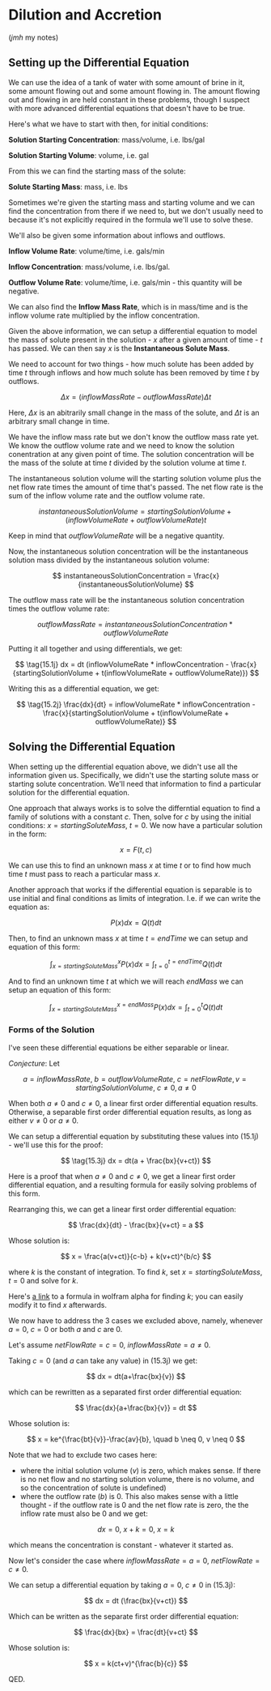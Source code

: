 # Dilution and Accretion
(*jmh* my notes)

## Setting up the Differential Equation

We can use the idea of a tank of water with some amount of brine in it, some amount flowing out and some amount flowing in. The amount flowing out and flowing in are held constant in these problems, though I suspect with more advanced differential equations that doesn't have to be true.

Here's what we have to start with then, for initial conditions:

**Solution Starting Concentration**: mass/volume, i.e. lbs/gal

**Solution Starting Volume**: volume, i.e. gal

From this we can find the starting mass of the solute:

**Solute Starting Mass**: mass, i.e. lbs

Sometimes we're given the starting mass and starting volume and we can find the concentration from there if we need to, but we don't usually need to because it's not explicitly required in the formula we'll use to solve these.

We'll also be given some information about inflows and outflows.

**Inflow Volume Rate**: volume/time, i.e. gals/min

**Inflow Concentration**: mass/volume, i.e. lbs/gal.

**Outflow Volume Rate**: volume/time, i.e. gals/min - this quantity will be negative.

We can also find the **Inflow Mass Rate**, which is in mass/time and is the inflow volume rate multiplied by the inflow concentration.

Given the above information, we can setup a differential equation to model the mass of solute present in the solution - $x$ after a given amount of time - $t$ has passed. We can then say $x$ is the **Instantaneous Solute Mass**.

We need to account for two things - how much solute has been added by time $t$ through inflows and how much solute has been removed by time $t$ by outflows.

$$ \Delta x = (inflowMassRate - outflowMassRate)\Delta t $$
  
Here, $\Delta x$ is an abitrarily small change in the mass of the solute, and $\Delta t$ is an arbitrary small change in time.

We have the inflow mass rate but we don't know the outflow mass rate yet. We know the outflow volume rate and we need to know the solution conentration at any given point of time. The solution concentration will be the mass of the solute at time $t$ divided by the solution volume at time $t$.

The instantaneous solution volume will the starting solution volume plus the net flow rate times the amount of time that's passed. The net flow rate is the sum of the inflow volume rate and the outflow volume rate.

$$instantaneousSolutionVolume = startingSolutionVolume + (inflowVolumeRate + outflowVolumeRate)t $$

Keep in mind that $outflowVolumeRate$ will be a negative quantity.

Now, the instantaneous solution concentration will be the instantaneous solution mass divided by the instantaneous solution volume:

$$ instantaneousSolutionConcentration = \frac{x}{instantaneousSolutionVolume} $$
  
The outflow mass rate will be the instantaneous solution concentration times the outflow volume rate:
  
$$ outflowMassRate = instantaneousSolutionConcentration * outflowVolumeRate $$
  
Putting it all together and using differentials, we get:

$$ \tag{15.1j} dx = dt (inflowVolumeRate * inflowConcentration - \frac{x}{startingSolutionVolume + t(inflowVolumeRate + outflowVolumeRate)}) $$

Writing this as a differential equation, we get:

$$ \tag{15.2j} \frac{dx}{dt} = inflowVolumeRate * inflowConcentration - \frac{x}{startingSolutionVolume + t(inflowVolumeRate + outflowVolumeRate)} $$

## Solving the Differential Equation
When setting up the differential equation above, we didn't use all the information given us. Specifically, we didn't use the starting solute mass or starting solute concentration. We'll need that information to find a particular solution for the differential equation.

One approach that always works is to solve the differntial equation to find a family of solutions with a constant $c$. Then, solve for $c$ by using the initial conditions: $x = startingSoluteMass$, $t = 0$. We now have a particular solution in the form:

$$ x = F(t, c) $$

We can use this to find an unknown mass $x$ at time $t$ or to find how much time $t$ must pass to reach a particular mass $x$.

Another approach that works if the differential equation is separable is to use initial and final conditions as limits of integration. I.e. if we can write the equation as:

$$ P(x)dx = Q(t)dt $$

Then, to find an unknown mass $x$ at time $t = endTime$ we can setup and equation of this form:

$$ \int_{x=startingSoluteMass}^x{P(x) dx} = \int_{t=0}^{t=endTime}{Q(t) dt} $$

And to find an unknown time $t$ at which we will reach $endMass$ we can setup an equation of this form:

$$ \int_{x=startingSoluteMass}^{x=endMass}{P(x) dx} = \int_{t=0}^{t}{Q(t) dt} $$

### Forms of the Solution

I've seen these differential equations be either separable or linear.

*Conjecture*:
Let

$$  a = inflowMassRate,~b = outflowVolumeRate,~c = netFlowRate, v= startingSolutionVolume, ~c\neq0, a\neq0 $$

When both $a \neq 0$ and $c \neq 0$, a linear first order differential equation results. Otherwise, a separable first order differential equation results, as long as either $v \neq 0$ or $a \neq 0$.

We can setup a differential equation by substituting these values into (15.1j) - we'll use this for the proof:

$$ \tag{15.3j} dx = dt(a + \frac{bx}{v+ct}) $$

Here is a proof that when $a \neq 0$ and $c \neq 0,$ we get a linear first order differential equation, and a resulting formula for easily solving problems of this form.

Rearranging this, we can get a linear first order differential equation:

$$ \frac{dx}{dt} - \frac{bx}{v+ct} = a $$

Whose solution is:

$$ x = \frac{a(v+ct)}{c-b} + k(v+ct)^{b/c} $$

where $k$ is the constant of integration. To find $k$, set $x = startingSoluteMass$, $t = 0$ and solve for $k$.

Here's [a link](https://www.wolframalpha.com/input?i2d=true&i=x%3DDivide%5Ba*%5C%2840%29v%2Bc*t%5C%2841%29%2Cc-b%5D%2Bk*Power%5B%5C%2840%29v%2Bc*t%5C%2841%29%2CDivide%5Bb%2Cc%5D%5D%5C%2844%29+a%3D6%5C%2844%29+b%3D-2%5C%2844%29+c%3D1%5C%2844%29+v%3D100%5C%2844%29++t%3D0%5C%2844%29x%3D50) to a formula in wolfram alpha for finding $k$; you can easily modify it to find $x$ afterwards.

We now have to address the 3 cases we excluded above, namely, whenever $a = 0$, $c = 0$ or both $a$ and $c$ are $0$.

Let's assume $netFlowRate = c = 0,~inflowMassRate = a \neq 0$.

Taking $c = 0$ (and $a$ can take any value) in (15.3j) we get:

$$ dx = dt(a+\frac{bx}{v}) $$

which can be rewritten as a separated first order differential equation:

$$ \frac{dx}{a+\frac{bx}{v}} = dt $$

Whose solution is:

$$ x = ke^{\frac{bt}{v}}-\frac{av}{b}, \quad b \neq 0, v \neq 0 $$

Note that we had to exclude two cases here:
* where the initial solution volume ($v$) is zero, which makes sense. If there is no net flow and no starting solution volume, there is no volume, and so the concentration of solute is undefined)
* where the outflow rate ($b$) is 0. This also makes sense with a little thought - if the outflow rate is 0 and the net flow rate is zero, the the inflow rate must also be 0 and we get:

$$ dx = 0,~x+k =0,~x = k $$

which means the concentration is constant - whatever it started as.

Now let's consider the case where $inflowMassRate = a = 0,~netFlowRate = c \neq 0$.

We can setup a differential equation by taking $a = 0,~c \neq 0$ in (15.3j):

$$ dx = dt (\frac{bx}{v+ct}) $$

Which can be written as the separate first order differential equation:

$$ \frac{dx}{bx} = \frac{dt}{v+ct} $$

Whose solution is:

$$ x = k(ct+v)^{\frac{b}{c}} $$

QED.
